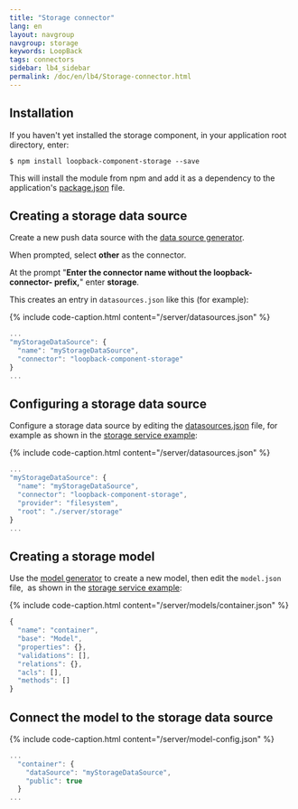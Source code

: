 ```yaml
---
title: "Storage connector"
lang: en
layout: navgroup
navgroup: storage
keywords: LoopBack
tags: connectors
sidebar: lb4_sidebar
permalink: /doc/en/lb4/Storage-connector.html
---
```


## Installation

If you haven't yet installed the storage component, in your application root directory, enter:

```shell
$ npm install loopback-component-storage --save
```

This will install the module from npm and add it as a dependency to the application's [package.json](package.json.html) file.

## Creating a storage data source

Create a new push data source with the [data source generator](Data-source-generator.html).

When prompted, select **other** as the connector.

At the prompt "**Enter the connector name without the loopback-connector- prefix,**" enter **storage**.

This creates an entry in `datasources.json` like this (for example):

{% include code-caption.html content="/server/datasources.json" %}
```javascript
...
"myStorageDataSource": {
  "name": "myStorageDataSource",
  "connector": "loopback-component-storage"
}
...
```

## Configuring a storage data source

Configure a storage data source by editing the [datasources.json](datasources.json.html) file,
for example as shown in the [storage service example](https://github.com/strongloop/loopback-component-storage/blob/master/example-2.0/):

{% include code-caption.html content="/server/datasources.json" %}
```javascript
...
"myStorageDataSource": {
  "name": "myStorageDataSource",
  "connector": "loopback-component-storage",
  "provider": "filesystem",
  "root": "./server/storage"
}
...
```

## Creating a storage model

Use the [model generator](Model-generator.html) to create a new model, then edit the `model.json` file, 
as shown in the [storage service example](https://github.com/strongloop/loopback-example-storage):

{% include code-caption.html content="/server/models/container.json" %}
```javascript
{
  "name": "container",
  "base": "Model",
  "properties": {},
  "validations": [],
  "relations": {},
  "acls": [],
  "methods": []
}
```

## Connect the model to the storage data source

{% include code-caption.html content="/server/model-config.json" %}
```javascript
...
  "container": {
    "dataSource": "myStorageDataSource",
    "public": true
  }
...
```
